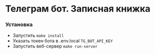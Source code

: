 # Телеграм бот. Записная книжка

### Установка
* Запустить ``` make install ```
* Указать токен бота в .env.local `TG_BOT_API_KEY`
* Запустить веб-сервер `make run-server`